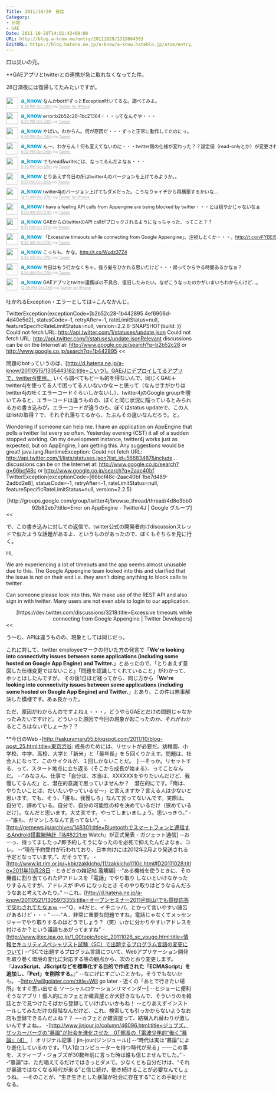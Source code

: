 ```yaml
---
Title: 2011/10/29　日誌
Category:
- 日誌
- GAE
Date: 2011-10-29T14:01:43+09:00
URL: http://blog.a-know.me/entry/20111029/1319864503
EditURL: https://blog.hatena.ne.jp/a-know/a-know.hateblo.jp/atom/entry/12921228815727979410
---
```




口は災いの元。


**GAEアプリとtwitterとの連携が急に取れなくなってた件。

28日深夜には復帰してたみたいですが。


<div align=center>
<ol id="div_table_01" class="matome row2" style="width:800px;text-align:left;border-bottom:1px solid #f5f5f5;list-style-type: none; padding-left: 0px;">
<li class="matome-tweet" style="border-top:1px solid #f5f5f5;min-height:34px;padding:3px 0px;clear:both;">
<div class="matome-icon" style="float:left;margin-right:8px;">
<a href="http://twitter.com/a_know"><img src="http://usericons.relucks.org/twitter/a_know" height="32" width="32" style="vertical-align:text-top;border-style:none;"></a>
</div>
<span class="matome-status-body" style="display:block;width:760px;overflow:hidden;margin-left:40px;">
<div class="matome-status-content" style="font-size:0.9em;"><div class="entry-content">
<strong><a href="http://twitter.com/a_know" class="screen-name" style="font-size:1.2em;color:#0099cc;text-decoration: none;">a_know</a></strong> なんかbotがずっとException吐いてるな。調べてみよ。
</div></div>
<div class="matome-status-data" style="font-size:x-small;">
<div class="matome-published timestamp" style="line-height:120%;">
<a class="matome-entry-date" href="http://twitter.com/a_know/status/129157409565450240" style="color:#a9a9a9;">8:28 PM Oct 26th</a> <span class="matome-source" style="color:#a9a9a9;">via <a href="http://twitter.com/#!/download/iphone" style="color:#a9a9a9;" rel="nofollow">Twitter for iPhone</a></span>
</div></div></span></li>
<li class="matome-tweet" style="border-top:1px solid #f5f5f5;min-height:34px;padding:3px 0px;clear:both;">
<div class="matome-icon" style="float:left;margin-right:8px;">
<a href="http://twitter.com/a_know"><img src="http://usericons.relucks.org/twitter/a_know" height="32" width="32" style="vertical-align:text-top;border-style:none;"></a>
</div>
<span class="matome-status-body" style="display:block;width:760px;overflow:hidden;margin-left:40px;">
<div class="matome-status-content" style="font-size:0.9em;"><div class="entry-content">
<strong><a href="http://twitter.com/a_know" class="screen-name" style="font-size:1.2em;color:#0099cc;text-decoration: none;">a_know</a></strong> error:b2b52c28-1bc21364・・・ってなんぞや・・・
</div></div>
<div class="matome-status-data" style="font-size:x-small;">
<div class="matome-published timestamp" style="line-height:120%;">
<a class="matome-entry-date" href="http://twitter.com/a_know/status/129159659541114880" style="color:#a9a9a9;">8:37 PM Oct 26th</a> <span class="matome-source" style="color:#a9a9a9;">via <a href="http://sourceforge.jp/projects/tween/wiki/FrontPage" style="color:#a9a9a9;" rel="nofollow">Tween</a></span>
</div></div></span></li>
<li class="matome-tweet" style="border-top:1px solid #f5f5f5;min-height:34px;padding:3px 0px;clear:both;">
<div class="matome-icon" style="float:left;margin-right:8px;">
<a href="http://twitter.com/a_know"><img src="http://usericons.relucks.org/twitter/a_know" height="32" width="32" style="vertical-align:text-top;border-style:none;"></a>
</div>
<span class="matome-status-body" style="display:block;width:760px;overflow:hidden;margin-left:40px;">
<div class="matome-status-content" style="font-size:0.9em;"><div class="entry-content">
<strong><a href="http://twitter.com/a_know" class="screen-name" style="font-size:1.2em;color:#0099cc;text-decoration: none;">a_know</a></strong> やばい。わからん。何が原因だ・・・ずっと正常に動作してたのにっ。
</div></div>
<div class="matome-status-data" style="font-size:x-small;">
<div class="matome-published timestamp" style="line-height:120%;">
<a class="matome-entry-date" href="http://twitter.com/a_know/status/129165538520858624" style="color:#a9a9a9;">9:00 PM Oct 26th</a> <span class="matome-source" style="color:#a9a9a9;">via <a href="http://sourceforge.jp/projects/tween/wiki/FrontPage" style="color:#a9a9a9;" rel="nofollow">Tween</a></span>
</div></div></span></li>
<li class="matome-tweet" style="border-top:1px solid #f5f5f5;min-height:34px;padding:3px 0px;clear:both;">
<div class="matome-icon" style="float:left;margin-right:8px;">
<a href="http://twitter.com/a_know"><img src="http://usericons.relucks.org/twitter/a_know" height="32" width="32" style="vertical-align:text-top;border-style:none;"></a>
</div>
<span class="matome-status-body" style="display:block;width:760px;overflow:hidden;margin-left:40px;">
<div class="matome-status-content" style="font-size:0.9em;"><div class="entry-content">
<strong><a href="http://twitter.com/a_know" class="screen-name" style="font-size:1.2em;color:#0099cc;text-decoration: none;">a_know</a></strong> ん〜、わからん！何も変えてないのに・・・twitter側の仕様が変わった？？設定値（read-onlyとか）が変更された？
</div></div>
<div class="matome-status-data" style="font-size:x-small;">
<div class="matome-published timestamp" style="line-height:120%;">
<a class="matome-entry-date" href="http://twitter.com/a_know/status/129173619959017472" style="color:#a9a9a9;">9:32 PM Oct 26th</a> <span class="matome-source" style="color:#a9a9a9;">via <a href="http://sourceforge.jp/projects/tween/wiki/FrontPage" style="color:#a9a9a9;" rel="nofollow">Tween</a></span>
</div></div></span></li>
<li class="matome-tweet" style="border-top:1px solid #f5f5f5;min-height:34px;padding:3px 0px;clear:both;">
<div class="matome-icon" style="float:left;margin-right:8px;">
<a href="http://twitter.com/a_know"><img src="http://usericons.relucks.org/twitter/a_know" height="32" width="32" style="vertical-align:text-top;border-style:none;"></a>
</div>
<span class="matome-status-body" style="display:block;width:760px;overflow:hidden;margin-left:40px;">
<div class="matome-status-content" style="font-size:0.9em;"><div class="entry-content">
<strong><a href="http://twitter.com/a_know" class="screen-name" style="font-size:1.2em;color:#0099cc;text-decoration: none;">a_know</a></strong> でもread&amp;writeには、なってるんだよなぁ・・・
</div></div>
<div class="matome-status-data" style="font-size:x-small;">
<div class="matome-published timestamp" style="line-height:120%;">
<a class="matome-entry-date" href="http://twitter.com/a_know/status/129173687327924225" style="color:#a9a9a9;">9:33 PM Oct 26th</a> <span class="matome-source" style="color:#a9a9a9;">via <a href="http://sourceforge.jp/projects/tween/wiki/FrontPage" style="color:#a9a9a9;" rel="nofollow">Tween</a></span>
</div></div></span></li>
<li class="matome-tweet" style="border-top:1px solid #f5f5f5;min-height:34px;padding:3px 0px;clear:both;">
<div class="matome-icon" style="float:left;margin-right:8px;">
<a href="http://twitter.com/a_know"><img src="http://usericons.relucks.org/twitter/a_know" height="32" width="32" style="vertical-align:text-top;border-style:none;"></a>
</div>
<span class="matome-status-body" style="display:block;width:760px;overflow:hidden;margin-left:40px;">
<div class="matome-status-content" style="font-size:0.9em;"><div class="entry-content">
<strong><a href="http://twitter.com/a_know" class="screen-name" style="font-size:1.2em;color:#0099cc;text-decoration: none;">a_know</a></strong> とりあえず今日の所はtwitter4jのバージョンを上げてみようか。。
</div></div>
<div class="matome-status-data" style="font-size:x-small;">
<div class="matome-published timestamp" style="line-height:120%;">
<a class="matome-entry-date" href="http://twitter.com/a_know/status/129178231147470848" style="color:#a9a9a9;">9:51 PM Oct 26th</a> <span class="matome-source" style="color:#a9a9a9;">via <a href="http://sourceforge.jp/projects/tween/wiki/FrontPage" style="color:#a9a9a9;" rel="nofollow">Tween</a></span>
</div></div></span></li>
<li class="matome-tweet" style="border-top:1px solid #f5f5f5;min-height:34px;padding:3px 0px;clear:both;">
<div class="matome-icon" style="float:left;margin-right:8px;">
<a href="http://twitter.com/a_know"><img src="http://usericons.relucks.org/twitter/a_know" height="32" width="32" style="vertical-align:text-top;border-style:none;"></a>
</div>
<span class="matome-status-body" style="display:block;width:760px;overflow:hidden;margin-left:40px;">
<div class="matome-status-content" style="font-size:0.9em;"><div class="entry-content">
<strong><a href="http://twitter.com/a_know" class="screen-name" style="font-size:1.2em;color:#0099cc;text-decoration: none;">a_know</a></strong> twitter4jのバージョン上げてもダメだった。こうなりゃイチから再構築するかいな…
</div></div>
<div class="matome-status-data" style="font-size:x-small;">
<div class="matome-published timestamp" style="line-height:120%;">
<a class="matome-entry-date" href="http://twitter.com/a_know/status/129213473254154242" style="color:#a9a9a9;">12:11 AM Oct 27th</a> <span class="matome-source" style="color:#a9a9a9;">via <a href="http://twitter.com/#!/download/iphone" style="color:#a9a9a9;" rel="nofollow">Twitter for iPhone</a></span>
</div></div></span></li>
<li class="matome-tweet" style="border-top:1px solid #f5f5f5;min-height:34px;padding:3px 0px;clear:both;">
<div class="matome-icon" style="float:left;margin-right:8px;">
<a href="http://twitter.com/a_know"><img src="http://usericons.relucks.org/twitter/a_know" height="32" width="32" style="vertical-align:text-top;border-style:none;"></a>
</div>
<span class="matome-status-body" style="display:block;width:760px;overflow:hidden;margin-left:40px;">
<div class="matome-status-content" style="font-size:0.9em;"><div class="entry-content">
<strong><a href="http://twitter.com/a_know" class="screen-name" style="font-size:1.2em;color:#0099cc;text-decoration: none;">a_know</a></strong> I have a feeling API calls from Appengine are being blocked by twitter・・・とは穏やかじゃないなぁ
</div></div>
<div class="matome-status-data" style="font-size:x-small;">
<div class="matome-published timestamp" style="line-height:120%;">
<a class="matome-entry-date" href="http://twitter.com/a_know/status/129344262545485824" style="color:#a9a9a9;">8:50 AM Oct 27th</a> <span class="matome-source" style="color:#a9a9a9;">via <a href="http://sourceforge.jp/projects/tween/wiki/FrontPage" style="color:#a9a9a9;" rel="nofollow">Tween</a></span>
</div></div></span></li>
<li class="matome-tweet" style="border-top:1px solid #f5f5f5;min-height:34px;padding:3px 0px;clear:both;">
<div class="matome-icon" style="float:left;margin-right:8px;">
<a href="http://twitter.com/a_know"><img src="http://usericons.relucks.org/twitter/a_know" height="32" width="32" style="vertical-align:text-top;border-style:none;"></a>
</div>
<span class="matome-status-body" style="display:block;width:760px;overflow:hidden;margin-left:40px;">
<div class="matome-status-content" style="font-size:0.9em;"><div class="entry-content">
<strong><a href="http://twitter.com/a_know" class="screen-name" style="font-size:1.2em;color:#0099cc;text-decoration: none;">a_know</a></strong> GAEからのtwitterのAPI callがブロックされるようになっちゃった、ってこと？？
</div></div>
<div class="matome-status-data" style="font-size:x-small;">
<div class="matome-published timestamp" style="line-height:120%;">
<a class="matome-entry-date" href="http://twitter.com/a_know/status/129344491801948160" style="color:#a9a9a9;">8:51 AM Oct 27th</a> <span class="matome-source" style="color:#a9a9a9;">via <a href="http://sourceforge.jp/projects/tween/wiki/FrontPage" style="color:#a9a9a9;" rel="nofollow">Tween</a></span>
</div></div></span></li>
<li class="matome-tweet" style="border-top:1px solid #f5f5f5;min-height:34px;padding:3px 0px;clear:both;">
<div class="matome-icon" style="float:left;margin-right:8px;">
<a href="http://twitter.com/a_know"><img src="http://usericons.relucks.org/twitter/a_know" height="32" width="32" style="vertical-align:text-top;border-style:none;"></a>
</div>
<span class="matome-status-body" style="display:block;width:760px;overflow:hidden;margin-left:40px;">
<div class="matome-status-content" style="font-size:0.9em;"><div class="entry-content">
<strong><a href="http://twitter.com/a_know" class="screen-name" style="font-size:1.2em;color:#0099cc;text-decoration: none;">a_know</a></strong> 「Excessive timeouts while connecting from Google Appengine」、注視しとくか・・・。<a href="http://t.co/vFYBEi9H" target="_blank">http://t.co/vFYBEi9H</a>
</div></div>
<div class="matome-status-data" style="font-size:x-small;">
<div class="matome-published timestamp" style="line-height:120%;">
<a class="matome-entry-date" href="http://twitter.com/a_know/status/129344762594598912" style="color:#a9a9a9;">8:52 AM Oct 27th</a> <span class="matome-source" style="color:#a9a9a9;">via <a href="http://sourceforge.jp/projects/tween/wiki/FrontPage" style="color:#a9a9a9;" rel="nofollow">Tween</a></span>
</div></div></span></li>
<li class="matome-tweet" style="border-top:1px solid #f5f5f5;min-height:34px;padding:3px 0px;clear:both;">
<div class="matome-icon" style="float:left;margin-right:8px;">
<a href="http://twitter.com/a_know"><img src="http://usericons.relucks.org/twitter/a_know" height="32" width="32" style="vertical-align:text-top;border-style:none;"></a>
</div>
<span class="matome-status-body" style="display:block;width:760px;overflow:hidden;margin-left:40px;">
<div class="matome-status-content" style="font-size:0.9em;"><div class="entry-content">
<strong><a href="http://twitter.com/a_know" class="screen-name" style="font-size:1.2em;color:#0099cc;text-decoration: none;">a_know</a></strong> こっちも、かな。<a href="http://t.co/Wudz37Z4" target="_blank">http://t.co/Wudz37Z4</a>
</div></div>
<div class="matome-status-data" style="font-size:x-small;">
<div class="matome-published timestamp" style="line-height:120%;">
<a class="matome-entry-date" href="http://twitter.com/a_know/status/129344944530923521" style="color:#a9a9a9;">8:53 AM Oct 27th</a> <span class="matome-source" style="color:#a9a9a9;">via <a href="http://sourceforge.jp/projects/tween/wiki/FrontPage" style="color:#a9a9a9;" rel="nofollow">Tween</a></span>
</div></div></span></li>
<li class="matome-tweet" style="border-top:1px solid #f5f5f5;min-height:34px;padding:3px 0px;clear:both;">
<div class="matome-icon" style="float:left;margin-right:8px;">
<a href="http://twitter.com/a_know"><img src="http://usericons.relucks.org/twitter/a_know" height="32" width="32" style="vertical-align:text-top;border-style:none;"></a>
</div>
<span class="matome-status-body" style="display:block;width:760px;overflow:hidden;margin-left:40px;">
<div class="matome-status-content" style="font-size:0.9em;"><div class="entry-content">
<strong><a href="http://twitter.com/a_know" class="screen-name" style="font-size:1.2em;color:#0099cc;text-decoration: none;">a_know</a></strong> 今日はもう行かなくちゃ。後ろ髪をひかれる思いだけど・・・帰ってからやる時間あるかなぁ？
</div></div>
<div class="matome-status-data" style="font-size:x-small;">
<div class="matome-published timestamp" style="line-height:120%;">
<a class="matome-entry-date" href="http://twitter.com/a_know/status/129345175238623233" style="color:#a9a9a9;">8:54 AM Oct 27th</a> <span class="matome-source" style="color:#a9a9a9;">via <a href="http://sourceforge.jp/projects/tween/wiki/FrontPage" style="color:#a9a9a9;" rel="nofollow">Tween</a></span>
</div></div></span></li>
<li class="matome-tweet" style="border-top:1px solid #f5f5f5;min-height:34px;padding:3px 0px;clear:both;">
<div class="matome-icon" style="float:left;margin-right:8px;">
<a href="http://twitter.com/a_know"><img src="http://usericons.relucks.org/twitter/a_know" height="32" width="32" style="vertical-align:text-top;border-style:none;"></a>
</div>
<span class="matome-status-body" style="display:block;width:760px;overflow:hidden;margin-left:40px;">
<div class="matome-status-content" style="font-size:0.9em;"><div class="entry-content">
<strong><a href="http://twitter.com/a_know" class="screen-name" style="font-size:1.2em;color:#0099cc;text-decoration: none;">a_know</a></strong> GAEアプリとtwitter連携ぼの不具合、復旧したみたい。なぜこうなったのかがいまいちわからんけど…。
</div></div>
<div class="matome-status-data" style="font-size:x-small;">
<div class="matome-published timestamp" style="line-height:120%;">
<a class="matome-entry-date" href="http://twitter.com/a_know/status/129760625902620672" style="color:#a9a9a9;">12:25 PM Oct 28th</a> <span class="matome-source" style="color:#a9a9a9;">via <a href="http://twitter.com/#!/download/iphone" style="color:#a9a9a9;" rel="nofollow">Twitter for iPhone</a></span>
</div></div></span></li>
</ol></div>


吐かれるException・エラーとしては↓こんなかんじ。

>>
TwitterException{exceptionCode=[b2b52c28-1b442895 4ef6906d-4d40e5d2], statusCode=-1, retryAfter=-1, rateLimitStatus=null, featureSpecificRateLimitStatus=null, version=2.2.6-SNAPSHOT(build: )}
Could not fetch URL: http://api.twitter.com/1/statuses/update.json
Could not fetch URL: http://api.twitter.com/1/statuses/update.jsonRelevant
discussions can be on the Internet at:
       http://www.google.co.jp/search?q=b2b52c28 or
       http://www.google.co.jp/search?q=1b442895
<<


問題のbotっていうのは、[http://d.hatena.ne.jp/a-know/20110515/1305443182:title=こいつ]。GAE/Jにデプロイしてるアプリで、twitter4j使用。
いくら調べてもどーも的を得ないんで、同じくGAE＋twitter4jを使ってる人で困ってる人いないかなーと思って（なんせ手がかりはtwitter4jの吐くエラーコードぐらいしかないし）、twitter4jのGoogle groupを覗いてみると、エラーコードは違うものの、ぼくと同じ状況に陥っているとみられる方の書き込みが。エラーコードが違うのも、ぼくはstatus updateで、この人はlistの取得？で、それぞれ落ちてるから、たぶんその違いなんだろう。と。


>>
Wondering if someone can help me.  I have an application on AppEngine 
that polls a twitter list every so often.  Yesterday evening (CST) it 
all of a sudden stopped working.  On my development instance, 
twitter4j works just as expected, but on AppEngine, I am getting 
this.  Any suggestions would be great! 
java.lang.RuntimeException: Could not fetch URL: 
http://api.twitter.com/1/lists/statuses.json?list_id=56683487&include... 
discussions can be on the Internet at: 
        http://www.google.co.jp/search?q=66bcf48c or 
        http://www.google.co.jp/search?q=2aac40bf 
TwitterException{exceptionCode=[66bcf48c-2aac40bf 1be7d489-2adbd2e8], 
statusCode=-1, retryAfter=-1, rateLimitStatus=null, 
featureSpecificRateLimitStatus=null, version=2.2.5} 
<div align=right>[http://groups.google.com/group/twitter4j/browse_thread/thread/4d8e3bb092b82eb7:title=Error on AppEngine - Twitter4J | Google グループ]</div>
<<


で、この書き込みに対しての返信で、twitter公式の開発者向けdiscussionスレッドで似たような話題があるよ、というものがあったので、ぼくもそちらを見に行く。


>>
Hi,

We are experiencing a lot of timeouts and the app seems almost unusable due to this. The Google Appengine team looked into this and clarified that the issue is not on their end i.e. they aren't doing anything to block calls to twitter.

Can someone please look into this. We make use of the REST API and also sign in with twitter. Many users are not even able to login to our application.
<div align=right>[https://dev.twitter.com/discussions/3218:title=Excessive timeouts while connecting from Google Appengine | Twitter Developers]</div>
<<


う〜む、APIは違うものの、現象としては同じだっ。

これに対して、twitter employeeマークの付いた方の発言で「<span class="deco" style="font-weight:bold;">We're looking into connectivity issues between some applications (including some hosted on Google App Engine) and Twitter.</span>」とあったので、「とりあえず意図した仕様変更ではないこと」「問題を認識してくれていること」がわかって、ホッとはしたんですが。
その後1日ほど経ってから、同じ方から「<span class="deco" style="font-weight:bold;">We're looking into connectivity issues between some applications (including some hosted on Google App Engine) and Twitter.</span>」とあり、この件は無事解決した模様です。あぁ良かった。

ただ、原因がわからんのですよねぇ・・・。どうやらGAEとだけの問題じゃなかったみたいですけど。どういった原因で今回の現象が起こったのか、それがわかるところはないでしょーか？？



**今日のWeb
-[http://sakuramaru55.blogspot.com/2011/10/blog-post_25.html:title=東京渋谷: 成長のためには&#12289;リセットが必要だ&#12290;幼稚園&#12289;小学校&#12289;中学&#12289;高校&#12289;大学と&#12300;新米&#12301;と&#12300;最年長&#12301;を５回くりかえす&#12290;問題は&#12289;社会人になって&#12289;このサイクルが&#12289;１回しかないことだ&#12290;　]
--そっか。リセットする、って、スタート地点に立ち返る（そこから成長が始まる）、ってことなんだ。
--“みなさん、仕事で「自分は、本当は、XXXXXXをやりたいんだけど、我慢してるんだ」と、潜在的意識で思っていませんか？　潜在的にです。「俺は、やりたいことは、だいたいやっているぜ〜」と言えますか？言える人は少ないと思います。でも、そう、「誰も、我慢しろ」なんて言ってないんです。実際は。自分で、諦めている。自分で、自分の可能性の枠を決めているだけ（狭めているだけ）。なんだと思います。大丈夫です。やってしまいましょう。思いっきり。”
---“誰も、ガマンしろなんて言ってない”。
-[http://getnews.jp/archives/148301:title=Bluetoothでスマートフォンと通信するAndroid搭載腕時計『I&#8221;m Watch』が正式発表 - ガジェット通信]
--おーっ、待ってましたっ♪即予約しそうになったのを必死で抑えたんだよなぁ、コレ。
--“現在予約受付が行われており、日本向けには2012年2月より発送される予定となっています。”、だそうです。
-[http://www.kt.rim.or.jp/~kbk/zakkicho/11/zakkicho1110c.html#D20111028:title=2011年10月28日 - ときどきの雑記帖 濫觴編]
--“ある機械を使うときに、その機器に割り当てられたIPアドレスを「電話」でやり取り しないといけなかったりするんですが、アドレスが IPv6 になったとき そのやり取りはどうなるんだろうなあと考えてみたり。”
--これ、[http://d.hatena.ne.jp/a-know/20110521/1305973355:title=オープンセミナー2011＠岡山]でも質疑応答で交わされてたなぁｗ
---“Ｑ．v4だと、イチニッパ、とかって言いやすい語呂があるけど・・・”
----“Ａ．非常に重要な問題ですね。電話じゃなくてメッセンジャーでやり取りするのはどうでしょう？（笑）いかに分かりやすいアドレスを付けるか？という議論もあがってますね”
-[http://www.jitec.ipa.go.jp/1_00topic/topic_20111026_sc_yougo.html:title=情報セキュリティスペシャリスト試験（SC）で出題するプログラム言語の変更について]
--“SCで出題するプログラム言語について、Webアプリケーション開発を取り巻く環境の変化に対応する等の観点から、次のとおり変更します。 『<span class="deco" style="font-weight:bold;">JavaScript、JScriptなどを標準化する目的で作成された「ECMAScript」を追加し、「Perl」を削除する。</span>』”
--なにげにすごいことかも。そうでもないかも。
-[http://willgolater.com/:title=Will go later - 近くの「あとで行きたい場所」をすぐ思い出せる ソーシャルロケーションリマインダー]
--ヒジョーに便利そうなアプリ！個人的にカフェとか雑貨屋とか大好きなもんで、そういうのを雑誌とかで見つけたそばから登録していけばいいかもね！
--とりあえずインストールしてみただけの段階なんだけど、これ、検索しても引っかからないようなお店も登録できるんだよね？？
---カフェとか雑貨屋って、結構入れ替わりが激しいんですよね。。
-[http://www.jinjour.jp/column/46096.html:title=ジョブズ、ザッカーバーグの“暴論”が社会を進化させた　0T部長の「電波少年的“働く”暴論」（4）   ｜ オリジナル記事｜jin-jour(ジンジュール)]
--“時代は実は“暴論”により進化しているのです。「1人1台コンピューターを持つ時代が来る」――この事を、スティーブ・ジョブズが30数年前に言った時は誰も信じませんでした。”
--“暴論”は、ただ唱えてるだけではきっとダメで。少なくとも自分だけは、“それが暴論ではなくなる時代が来る”と信じ続け、動き続けることが必要なんでしょうね。
--そのことが、“生き生きとした暴論が社会に存在する”ことの手助けとなる。
